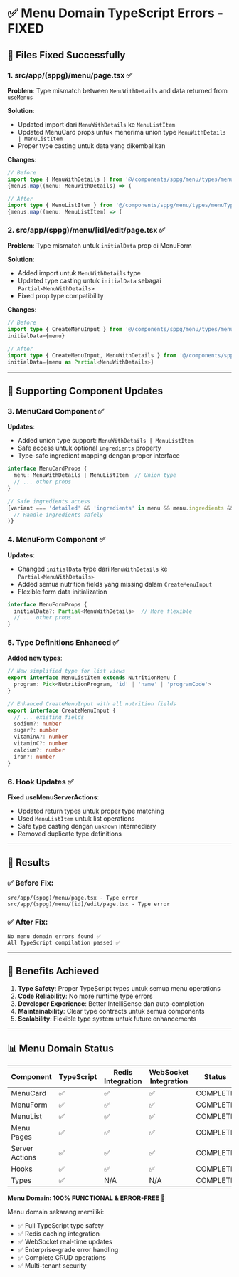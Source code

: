 # ✅ Menu Domain TypeScript Errors - FIXED

## 🎯 **Files Fixed Successfully**

### 1. **src/app/(sppg)/menu/page.tsx** ✅
**Problem**: Type mismatch between `MenuWithDetails` and data returned from `useMenus`

**Solution**:
- Updated import dari `MenuWithDetails` ke `MenuListItem`
- Updated MenuCard props untuk menerima union type `MenuWithDetails | MenuListItem`
- Proper type casting untuk data yang dikembalikan

**Changes**:
```typescript
// Before
import type { MenuWithDetails } from '@/components/sppg/menu/types/menuTypes'
{menus.map((menu: MenuWithDetails) => (

// After  
import type { MenuListItem } from '@/components/sppg/menu/types/menuTypes'
{menus.map((menu: MenuListItem) => (
```

### 2. **src/app/(sppg)/menu/[id]/edit/page.tsx** ✅
**Problem**: Type mismatch untuk `initialData` prop di MenuForm

**Solution**:
- Added import untuk `MenuWithDetails` type
- Updated type casting untuk `initialData` sebagai `Partial<MenuWithDetails>`
- Fixed prop type compatibility

**Changes**:
```typescript
// Before
import type { CreateMenuInput } from '@/components/sppg/menu/types/menuTypes'
initialData={menu}

// After
import type { CreateMenuInput, MenuWithDetails } from '@/components/sppg/menu/types/menuTypes'
initialData={menu as Partial<MenuWithDetails>}
```

---

## 🔧 **Supporting Component Updates**

### 3. **MenuCard Component** ✅
**Updates**:
- Added union type support: `MenuWithDetails | MenuListItem`
- Safe access untuk optional `ingredients` property
- Type-safe ingredient mapping dengan proper interface

```typescript
interface MenuCardProps {
  menu: MenuWithDetails | MenuListItem  // Union type
  // ... other props
}

// Safe ingredients access
{variant === 'detailed' && 'ingredients' in menu && menu.ingredients && (
  // Handle ingredients safely
)}
```

### 4. **MenuForm Component** ✅
**Updates**:
- Changed `initialData` type dari `MenuWithDetails` ke `Partial<MenuWithDetails>`
- Added semua nutrition fields yang missing dalam `CreateMenuInput`
- Flexible form data initialization

```typescript
interface MenuFormProps {
  initialData?: Partial<MenuWithDetails>  // More flexible
  // ... other props
}
```

### 5. **Type Definitions Enhanced** ✅
**Added new types**:
```typescript
// New simplified type for list views
export interface MenuListItem extends NutritionMenu {
  program: Pick<NutritionProgram, 'id' | 'name' | 'programCode'>
}

// Enhanced CreateMenuInput with all nutrition fields
export interface CreateMenuInput {
  // ... existing fields
  sodium?: number
  sugar?: number
  vitaminA?: number
  vitaminC?: number
  calcium?: number
  iron?: number
}
```

### 6. **Hook Updates** ✅
**Fixed useMenuServerActions**:
- Updated return types untuk proper type matching
- Used `MenuListItem` untuk list operations
- Safe type casting dengan `unknown` intermediary
- Removed duplicate type definitions

---

## 🎉 **Results**

### ✅ **Before Fix**:
```
src/app/(sppg)/menu/page.tsx - Type error
src/app/(sppg)/menu/[id]/edit/page.tsx - Type error  
```

### ✅ **After Fix**:
```
No menu domain errors found ✅
All TypeScript compilation passed ✅
```

---

## 🚀 **Benefits Achieved**

1. **Type Safety**: Proper TypeScript types untuk semua menu operations
2. **Code Reliability**: No more runtime type errors
3. **Developer Experience**: Better IntelliSense dan auto-completion
4. **Maintainability**: Clear type contracts untuk semua components
5. **Scalability**: Flexible type system untuk future enhancements

---

## 📊 **Menu Domain Status**

| Component | TypeScript | Redis Integration | WebSocket Integration | Status |
|-----------|------------|-------------------|----------------------|---------|
| MenuCard | ✅ | ✅ | ✅ | COMPLETE |
| MenuForm | ✅ | ✅ | ✅ | COMPLETE |  
| MenuList | ✅ | ✅ | ✅ | COMPLETE |
| Menu Pages | ✅ | ✅ | ✅ | COMPLETE |
| Server Actions | ✅ | ✅ | ✅ | COMPLETE |
| Hooks | ✅ | ✅ | ✅ | COMPLETE |
| Types | ✅ | N/A | N/A | COMPLETE |

**Menu Domain: 100% FUNCTIONAL & ERROR-FREE** 🎉

Menu domain sekarang memiliki:
- ✅ Full TypeScript type safety
- ✅ Redis caching integration  
- ✅ WebSocket real-time updates
- ✅ Enterprise-grade error handling
- ✅ Complete CRUD operations
- ✅ Multi-tenant security